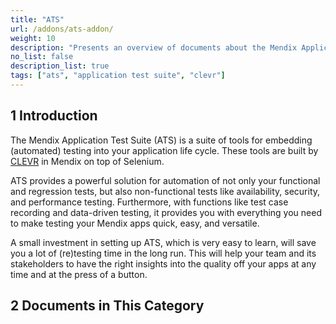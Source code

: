 ```yaml
---
title: "ATS"
url: /addons/ats-addon/
weight: 10
description: "Presents an overview of documents about the Mendix Application Test Suite,  which is built by CLEVR in Mendix on top of Selenium."
no_list: false
description_list: true
tags: ["ats", "application test suite", "clevr"]
---
```


## 1 Introduction

The Mendix Application Test Suite (ATS) is a suite of tools for embedding (automated) testing into your application life cycle. These tools are built by [CLEVR](https://www.clevr.com/) in Mendix on top of Selenium.

ATS provides a powerful solution for automation of not only your functional and regression tests, but also non-functional tests like availability, security, and performance testing. Furthermore, with functions like test case recording and data-driven testing, it provides you with everything you need to make testing your Mendix apps quick, easy, and versatile.

A small investment in setting up ATS, which is very easy to learn, will save you a lot of (re)testing time in the long run. This will help your team and its stakeholders to have the right insights into the quality off your apps at any time and at the press of a button.

## 2 Documents in This Category
